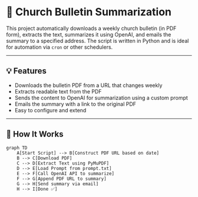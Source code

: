 # 📰 Church Bulletin Summarization

This project automatically downloads a weekly church bulletin (in PDF form), extracts the text, summarizes it using OpenAI, and emails the summary to a specified address. The script is written in Python and is ideal for automation via `cron` or other schedulers.

---

## 💡 Features

- Downloads the bulletin PDF from a URL that changes weekly
- Extracts readable text from the PDF
- Sends the content to OpenAI for summarization using a custom prompt
- Emails the summary with a link to the original PDF
- Easy to configure and extend

---

## 🔁 How It Works

```mermaid
graph TD
    A[Start Script] --> B[Construct PDF URL based on date]
    B --> C[Download PDF]
    C --> D[Extract Text using PyMuPDF]
    D --> E[Load Prompt from prompt.txt]
    E --> F[Call OpenAI API to summarize]
    F --> G[Append PDF URL to summary]
    G --> H[Send summary via email]
    H --> I[Done ✅]
